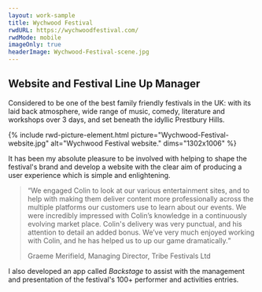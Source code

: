 ```yaml
---
layout: work-sample
title: Wychwood Festival
rwdURL: https://wychwoodfestival.com/
rwdMode: mobile
imageOnly: true
headerImage: Wychwood-Festival-scene.jpg
---
```


## Website and Festival Line Up Manager

Considered to be one of the best family friendly festivals in the UK: with its laid back atmosphere, wide range of music, comedy, literature and workshops over 3 days, and set beneath the idyllic Prestbury Hills.

{% include rwd-picture-element.html picture="Wychwood-Festival-website.jpg" alt="Wychwood Festival website." dims="1302x1006" %}

It has been my absolute pleasure to be involved with helping to shape the festival's brand and develop a website with the clear aim of producing a user experience which is simple and enlightening.

<blockquote class="long-format"><q>We engaged Colin to look at our various entertainment sites, and to help with making them deliver content more professionally across the multiple platforms our customers use to learn about our events. We were incredibly impressed with Colin’s knowledge in a continuously evolving market place. Colin's delivery was very punctual, and his attention to detail an added bonus. We’ve very much enjoyed working with Colin, and he has helped us to up our game dramatically.</q><p class="by-line">Graeme Merifield, Managing Director, Tribe Festivals Ltd</p></blockquote>

I also developed an app called _Backstage_ to assist with the management and presentation of the festival's 100+ performer and activities entries.
